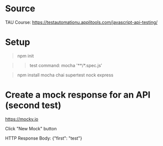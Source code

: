# Source

TAU Course: https://testautomationu.applitools.com/javascript-api-testing/

# Setup

>npm init

>>test command: mocha '**/*.spec.js'

>npm install mocha chai supertest nock express

# Create a mock response for an API (second test)

https://mocky.io

Click "New Mock" button

HTTP Response Body: {"first": "test"}

